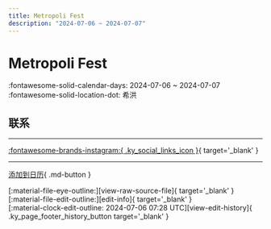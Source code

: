 ```yaml
---
title: Metropoli Fest
description: "2024-07-06 ~ 2024-07-07"
---
```


# Metropoli Fest 

:fontawesome-solid-calendar-days: 2024-07-06 ~ 2024-07-07  
:fontawesome-solid-location-dot: 希洪  

## 联系


---

 [:fontawesome-brands-instagram:{ .ky_social_links_icon }](https://instagram.com/swing4asturias){ target='_blank' }

---

[添加到日历](https://swing.news/ics/zh-Hans/2024/es_ES/metropoli-fest-2024.ics){ .md-button }

<div class="ky_page_footer" markdown>
<div class="ky_page_footer_trailing" markdown="span">
[:material-file-eye-outline:][view-raw-source-file]{ target='_blank' }
[:material-file-edit-outline:][edit-info]{ target='_blank' }
</div>
<div class="ky_page_footer_leading" markdown="span">
[:material-clock-edit-outline: 2024-07-06 07:28 UTC][view-edit-history]{ .ky_page_footer_history_button target='_blank' }
</div>
</div>

[view-raw-source-file]: https://github.com/swingdance/events/blob/main/2024/es_ES/metropoli-fest-2024.json "查看原始源文件"
[edit-info]: https://github.com/swingdance/events/issues/new?assignees=&labels=update+event&projects=&template=03-update_entity.yml&title=%5B2024%2Fes_ES%5D%20Update%20Event%3A%20Metropoli%20Fest&region=es_ES&year=2024&id=metropoli-fest-2024&name=Metropoli%20Fest&org_id= "编辑信息"

[view-edit-history]: https://github.com/swingdance/events/commits/main/2024/es_ES/metropoli-fest-2024.json "查看编辑历史"
